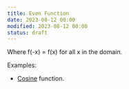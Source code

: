 ```yaml
---
title: Even Function
date: 2023-08-12 00:00
modified: 2023-08-12 00:00
status: draft
---
```


Where f(-x) = f(x) for all x in the domain.

Examples:
* [Cosine](cosine.md) function.